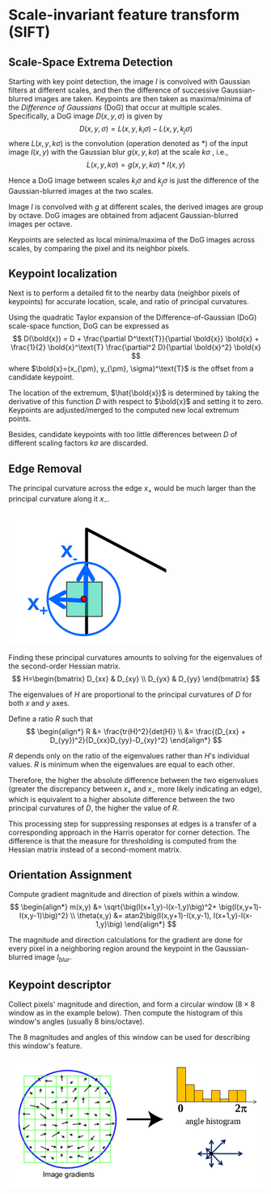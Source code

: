 # Scale-invariant feature transform (SIFT)

## Scale-Space Extrema Detection

Starting with key point detection, the image $I$ is convolved with Gaussian filters at different scales, and then the difference of successive Gaussian-blurred images are taken. 
Keypoints are then taken as maxima/minima of the *Difference of Gaussians* (DoG) that occur at multiple scales. Specifically, a DoG image $D(x,y,\sigma)$ is given by
$$
D(x,y,\sigma) = 
L(x,y,k_i \sigma) - L(x,y,k_j \sigma)
$$
where $L(x,y,k \sigma)$ is the convolution (operation denoted as $*$) of the input image $I(x,y)$ with the Gaussian blur $g(x,y, k\sigma)$ at the scale $k\sigma$ , i.e.,
$$
L(x,y,k \sigma) = 
g(x,y, k\sigma) * I(x,y)
$$

Hence a DoG image between scales $k_i \sigma$  and $k_j \sigma$  is just the difference of the Gaussian-blurred images at the two scales.

Image $I$ is convolved with $g$ at different scales, the derived images are group by octave. DoG images are obtained from adjacent Gaussian-blurred images per octave.

Keypoints are selected as local minima/maxima of the DoG images across scales, by comparing the pixel and its neighbor pixels.

## Keypoint localization

Next is to perform a detailed fit to the nearby data (neighbor pixels of keypoints) for accurate location, scale, and ratio of principal curvatures.

Using the quadratic Taylor expansion of the Difference-of-Gaussian (DoG) scale-space function, DoG can be expressed as
$$
D(\bold{x}) = D + 
\frac{\partial D^\text{T}}{\partial \bold{x}} \bold{x} +
\frac{1}{2} \bold{x}^\text{T} \frac{\partial^2 D}{\partial \bold{x}^2} \bold{x}
$$
where $\bold{x}=(x_{\pm}, y_{\pm}, \sigma)^\text{T}$ is the offset from a candidate keypoint.

The location of the extremum, $\hat{\bold{x}}$ is determined by taking the derivative of this function $D$ with respect to $\bold{x}$ and setting it to zero. Keypoints are adjusted/merged to the computed new local extremum points.

Besides, candidate keypoints with too little differences between $D$ of different scaling factors $k\sigma$ are discarded.

## Edge Removal

The principal curvature across the edge $x_{+}$ would be much larger than the principal curvature along it $x_{-}$. 

![eigen_feat_detection](imgs/eigen_feat_detection.png "eigen_feat_detection")

Finding these principal curvatures amounts to solving for the eigenvalues of the second-order Hessian matrix.
$$
H=\begin{bmatrix}
    D_{xx} & D_{xy} \\
    D_{yx} & D_{yy}
\end{bmatrix}
$$

The eigenvalues of $H$ are proportional to the principal curvatures of $D$ for both $x$ and $y$ axes.

Define a ratio $R$ such that
$$
\begin{align*}
R &= \frac{tr(H)^2}{det(H)}
\\ &=
\frac{(D_{xx} + D_{yy})^2}{D_{xx}D_{yy}-D_{xy}^2}
\end{align*}
$$

$R$ depends only on the ratio of the eigenvalues rather than $H$'s individual values. $R$ is minimum when the eigenvalues are equal to each other.

Therefore, the higher the absolute difference between the two eigenvalues (greater the discrepancy between $x_{+}$ and $x_{-}$ more likely indicating an edge), which is equivalent to a higher absolute difference between the two principal curvatures of $D$, the higher the value of $R$.

This processing step for suppressing responses at edges is a transfer of a corresponding approach in the Harris operator for corner detection. The difference is that the measure for thresholding is computed from the Hessian matrix instead of a second-moment matrix.

## Orientation Assignment

Compute gradient magnitude and direction of pixels within a window.
$$
\begin{align*}
m(x,y) &= 
\sqrt{\big(I(x+1,y)-I(x-1,y)\big)^2+
\big(I(x,y+1)-I(x,y-1)\big)^2}
\\ 
\theta(x,y) &=
atan2\big(I(x,y+1)-I(x,y-1), I(x+1,y)-I(x-1,y)\big)
\end{align*}
$$

The magnitude and direction calculations for the gradient are done for every pixel in a neighboring region around the keypoint in the Gaussian-blurred image $I_{blur}$.

## Keypoint descriptor

Collect pixels' magnitude and direction, and form a circular window ($8 \times 8$ window as in the example below). Then compute the histogram of this window's angles (usually 8 bins/octave).

The $8$ magnitudes and angles of this window can be used for describing this window's feature.

![sift](imgs/sift.png "sift")
